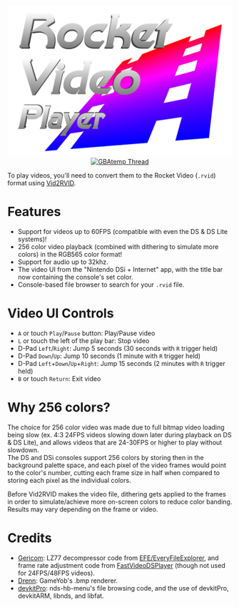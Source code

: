 <p align="center">
 <img src="https://github.com/RocketRobz/RocketVideoPlayer/blob/master/resources/logo.png"><br>
  <a href="https://gbatemp.net/threads/release-rocket-video-player-play-videos-with-the-ultimate-in-picture-quality.539163/">
   <img src="https://img.shields.io/badge/GBAtemp-Thread-blue.svg" alt="GBAtemp Thread">
  </a>
</p>

To play videos, you'll need to convert them to the Rocket Video (`.rvid`) format using [Vid2RVID](https://github.com/RocketRobz/Vid2RVID/releases).

# Features
- Support for videos up to 60FPS (compatible with even the DS & DS Lite systems)!
- 256 color video playback (combined with dithering to simulate more colors) in the RGB565 color format!
- Support for audio up to 32khz.
- The video UI from the "Nintendo DSi + Internet" app, with the title bar now containing the console's set color.
- Console-based file browser to search for your `.rvid` file.

# Video UI Controls
- `A` or touch `Play`/`Pause` button: Play/Pause video
- `L` or touch the left of the play bar: Stop video
- D-Pad `Left`/`Right`: Jump 5 seconds (30 seconds with `R` trigger held)
- D-Pad `Down`/`Up`: Jump 10 seconds (1 minute with `R` trigger held)
- D-Pad `Left`+`Down`/`Up`+`Right`: Jump 15 seconds (2 minutes with `R` trigger held)
- `B` or touch `Return`: Exit video

# Why 256 colors?

The choice for 256 color video was made due to full bitmap video loading being slow (ex. 4:3 24FPS videos slowing down later during playback on DS & DS Lite), and allows videos that are 24-30FPS or higher to play without slowdown.     
The DS and DSi consoles support 256 colors by storing then in the background palette space, and each pixel of the video frames would point to the color's number, cutting each frame size in half when compared to storing each pixel as the individual colors.

Before Vid2RVID makes the video file, dithering gets applied to the frames in order to simulate/achieve more on-screen colors to reduce color banding. Results may vary depending on the frame or video.

# Credits
* [Gericom](https://github.com/Gericom): LZ77 decompressor code from [EFE/EveryFileExplorer](https://github.com/Gericom/EveryFileExplorer), and frame rate adjustment code from [FastVideoDSPlayer](https://github.com/Gericom/FastVideoDSPlayer) (though not used for 24FPS/48FPS videos).
* [Drenn](https://github.com/Drenn1): GameYob's .bmp renderer.
* [devkitPro](https://github.com/devkitPro): nds-hb-menu's file browsing code, and the use of devkitPro, devkitARM, libnds, and libfat.
